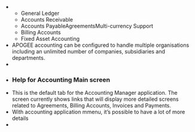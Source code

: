 - <ul><li>General Ledger</li><li>Accounts Receivable</li><li>Accounts Payable</li<li>Agreements</li<li>Multi-currency Support</li><li>Billing Accounts</li><li>Fixed Asset Accounting</li></ul>
- APOGEE accounting can be configured to handle multiple organisations including an unlimited number of companies, subsidiaries and departments.
-
- ### Help for Accounting Main screen
- This is the default tab for the Accounting Manager application. The screen currently shows links that will display more detailed screens related to Agreements, Billing Accounts, Invoices and Payments.
- With accounting application mmenu, it’s possible to have a lot of more details
-